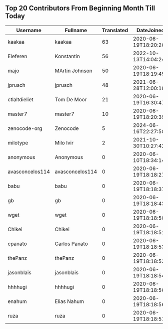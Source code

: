 ## Top 20 Contributors From Beginning Month Till Today ##
|Username|Fullname|Translated|DateJoined|Language|
|--------|--------|----------|----------|-------|
|kaakaa|kaakaa|63|2020-06-19T18:20:26Z|ja|
|Eleferen|Konstantin|56|2022-10-13T14:04:24Z|ru|
|majo|MArtin Johnson|50|2020-06-19T18:19:45Z|sv|
|jprusch|jprusch|48|2021-06-28T12:00:18.|de|
|ctlaltdieliet|Tom De Moor|21|2020-06-19T16:30:47Z|nl|
|master7|master7|10|2020-06-19T18:20:39.|pl|
|zenocode-org|Zenocode|5|2024-06-16T22:27:50.|fr|
|milotype|Milo Ivir|2|2021-10-30T10:27:42.|hr|
|anonymous|Anonymous|0|2020-06-10T18:34:14.||
|avasconcelos114|avasconcelos114|0|2020-06-19T18:18:27Z||
|babu|babu|0|2020-06-19T18:18:37.||
|gb|gb|0|2020-06-19T18:18:43.||
|wget|wget|0|2020-06-19T18:18:50Z|ro|
|Chikei|Chikei|0|2020-06-19T18:18:51Z|zh_Hant|
|cpanato|Carlos Panato|0|2020-06-19T18:18:53Z||
|thePanz|thePanz|0|2020-06-19T18:18:53Z||
|jasonblais|jasonblais|0|2020-06-19T18:18:54Z||
|hhhhugi|hhhhugi|0|2020-06-19T18:18:56.||
|enahum|Elias  Nahum|0|2020-06-19T18:18:56Z|es|
|ruza|ruza|0|2020-06-19T18:18:57.||
